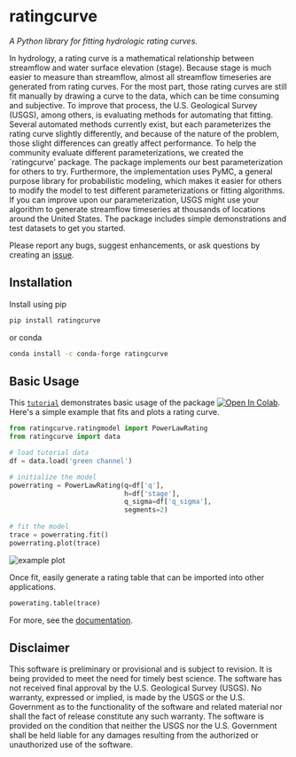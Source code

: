 # ratingcurve
*A Python library for fitting hydrologic rating curves.*

In hydrology, a rating curve is a mathematical relationship between streamflow and water surface elevation (stage).
Because stage is much easier to measure than streamflow, almost all streamflow timeseries are generated from rating curves.
For the most part, those rating curves are still fit manually by drawing a curve to the data,
which can be time consuming and subjective.
To improve that process, the U.S. Geological Survey (USGS), among others, is evaluating methods for automating that fitting. 
Several automated methods currently exist, but each parameterizes the rating curve slightly differently,
and because of the nature of the problem, those slight differences can greatly affect performance.
To help the community evaluate different parameterizations,
we created the `ratingcurve' package.
The package implements our best parameterization for others to try.
Furthermore, the implementation uses PyMC, a general purpose library for probabilistic modeling, 
which makes it easier for others to modify the model to test different parameterizations or fitting algorithms.
If you can improve upon our parameterization, USGS might use your algorithm to generate streamflow timeseries at thousands of locations around the United States.
The package includes simple demonstrations and test datasets to get you started.

Please report any bugs, suggest enhancements, or ask questions by creating an [issue](https://github.com/thodson-usgs/ratingcurve/issues).
  
## Installation
Install using pip
```sh
pip install ratingcurve
```
or conda
```sh
conda install -c conda-forge ratingcurve
```

## Basic Usage
This [`tutorial`](https://github.com/thodson-usgs/ratingcurve/blob/main/docs/notebooks/segmented-power-law-tutorial.ipynb) demonstrates basic usage of the package
[![Open In Colab](https://colab.research.google.com/assets/colab-badge.svg)](https://colab.research.google.com/github/thodson-usgs/ratingcurve/blob/main/docs/notebooks/segmented-power-law-tutorial.ipynb).
Here's a simple example that fits and plots a rating curve.

```python
from ratingcurve.ratingmodel import PowerLawRating
from ratingcurve import data

# load tutorial data
df = data.load('green channel')

# initialize the model
powerrating = PowerLawRating(q=df['q'],
                             h=df['stage'], 
                             q_sigma=df['q_sigma'],
                             segments=2)
                                   
# fit the model
trace = powerrating.fit()
powerrating.plot(trace)
```
![example plot](https://github.com/thodson-usgs/ratingcurve/blob/main/docs/assets/green-channel-rating-plot.png?raw=true)


Once fit, easily generate a rating table that can be imported into other applications.
```python
powerating.table(trace)
```

For more, see the [documentation](https://thodson-usgs.github.io/ratingcurve/meta/intro.html).

## Disclaimer

This software is preliminary or provisional and is subject to revision. 
It is being provided to meet the need for timely best science.
The software has not received final approval by the U.S. Geological Survey (USGS).
No warranty, expressed or implied, is made by the USGS or the U.S. Government as to the functionality of the software and related material nor shall the fact of release constitute any such warranty. 
The software is provided on the condition that neither the USGS nor the U.S. Government shall be held liable for any damages resulting from the authorized or unauthorized use of the software.
